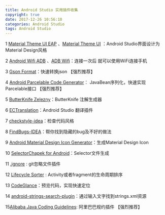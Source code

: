 ```yaml
---
title: Android Studio 实用插件收集
copyright: true
date: 2017-12-26 10:56:10
categories: Android Studio
tags: Android Studio
---
```

1 [Material Theme UI EAP](https://github.com/equinusocio/material-theme) 、[Material Theme UI](https://plugins.jetbrains.com/plugin/8006-material-theme-ui) ：Android Studio界面设计为Material Design风格

2 [Android Wifi ADB](https://github.com/pedrovgs/AndroidWiFiADB) 、[ADB Wifi]( https://github.com/layerlre/ADBWIFI)：连接一次后 就可以使用WiFi连接手机 

3 [Gson Format](https://plugins.jetbrains.com/plugin/7654-gsonformat)：快速转换json 【强烈推荐】

4 [Android Parcelable Code Generator](https://plugins.jetbrains.com/plugin/7332-android-parcelable-code-generator)： JavaBean序列化，快速实现Parcelable接口 【强烈推荐】

5 [ButterKnife Zelezny](https://plugins.jetbrains.com/plugin/7369-android-butterknife-zelezny)：ButterKnife 注解生成器

6 [ECTranslation](https://github.com/Skykai521/ECTranslation)：Android Studio 翻译插件

7 [checkstyle-idea](https://github.com/jshiell/checkstyle-idea)：检查代码风格

8 [FindBugs-IDEA](https://plugins.jetbrains.com/plugin/3847-findbugs-idea)：帮你找到隐藏的bug及不好的做法

9 [Android Material Design Icon Generator](https://github.com/konifar/android-material-design-icon-generator-plugin)：生成Material Design Icon

10 [SelectorChapek for Android]( https://github.com/inmite/android-selector-chapek)：Selector文件生成

11 [.ignore](https://github.com/hsz/idea-gitignore) : git忽略文件插件

12 [Lifecycle Sorter](https://github.com/armandAkop/Lifecycle-Sorter) : Activity或者fragment的生命周期排序

13 [CodeGlance](https://plugins.jetbrains.com/plugin/7275-codeglance)：预览代码，实现快速定位

14 [android-strings-search-plugin]([https://github.com/konifar/android-strings-search-plugin](https://github.com/konifar/android-strings-search-plugin))：通过输入文字找到strings.xml资源

15[Alibaba Java Coding Guidelines](https://github.com/alibaba/p3c): 阿里巴巴规约插件 【强烈推荐】